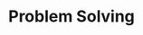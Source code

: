 ---
layout: grid
type: tag
title: Problem Solving
slug: problem_solving
category: development
sidebar: true
order: 5
description: >
    문제 해결에 대한 나의 고찰
---